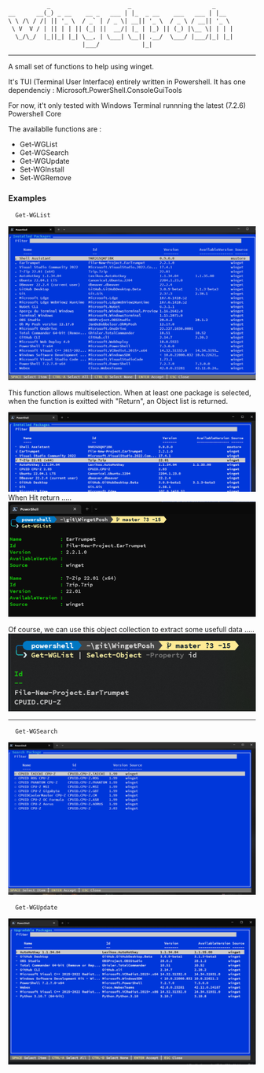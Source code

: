 ```
           _                      _                       _
__      __(_) _ __    __ _   ___ | |_  _ __    ___   ___ | |__
\ \ /\ / /| || '_ \  / _` | / _ \| __|| '_ \  / _ \ / __|| '_ \
 \ V  V / | || | | || (_| ||  __/| |_ | |_) || (_) |\__ \| | | |
  \_/\_/  |_||_| |_| \__, | \___| \__|| .__/  \___/ |___/|_| |_|
                     |___/            |_|
```
***

A small set of functions to help using winget.

It's TUI (Terminal User Interface) entirely written in Powershell.
It has one dependenciy : Microsoft.PowerShell.ConsoleGuiTools

For now, it't only tested with Windows Terminal runnning the latest (7.2.6) Powershell Core

The availablle functions are :
- Get-WGList
- Get-WGSearch
- Get-WGUpdate
- Set-WGInstall
- Set-WGRemove
  
  
### Examples
``` Powershell
  Get-WGList
```
![image1](images/img1.png)

This function allows multiselection.
When at least one package is selected, when the function is exitted with "Return", an Object list is returned.

![](images/img4.png)
When Hit return .....
![](images/img5.png)

Of course, we can use this object collection to extract some usefull data .....
![](images/img6.png)


***

``` Powershell
  Get-WGSearch
```
![image2](images/img2.png)

``` Powershell
  Get-WGUpdate
```
![image3](images/img3.png)